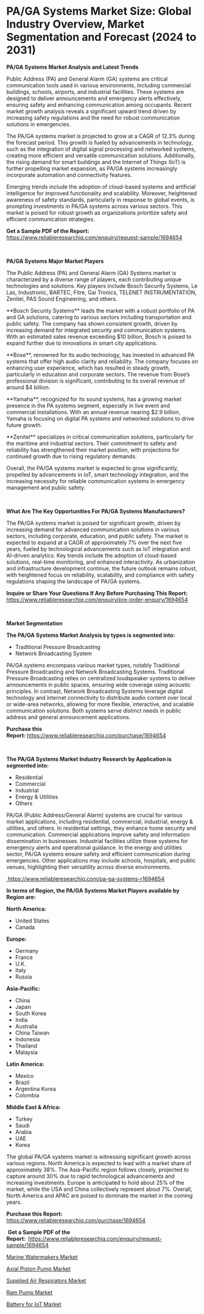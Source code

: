 <p><h1>PA/GA Systems Market Size: Global Industry Overview, Market Segmentation and Forecast (2024 to 2031)</h1></p><p><strong>PA/GA Systems Market Analysis and Latest Trends</strong></p>
<p><p>Public Address (PA) and General Alarm (GA) systems are critical communication tools used in various environments, including commercial buildings, schools, airports, and industrial facilities. These systems are designed to deliver announcements and emergency alerts effectively, ensuring safety and enhancing communication among occupants. Recent market growth analysis reveals a significant upward trend driven by increasing safety regulations and the need for robust communication solutions in emergencies.</p><p>The PA/GA systems market is projected to grow at a CAGR of 12.3% during the forecast period. This growth is fueled by advancements in technology, such as the integration of digital signal processing and networked systems, creating more efficient and versatile communication solutions. Additionally, the rising demand for smart buildings and the Internet of Things (IoT) is further propelling market expansion, as PA/GA systems increasingly incorporate automation and connectivity features.</p><p>Emerging trends include the adoption of cloud-based systems and artificial intelligence for improved functionality and scalability. Moreover, heightened awareness of safety standards, particularly in response to global events, is prompting investments in PA/GA systems across various sectors. This market is poised for robust growth as organizations prioritize safety and efficient communication strategies.</p></p>
<p><strong>Get a Sample PDF of the Report:&nbsp;</strong> <a href="https://www.reliableresearchiq.com/enquiry/request-sample/1694654?utm_campaign=1260&utm_medium=2&utm_source=Github&utm_content=ia&utm_term=06102024&utm_id=paga-systems">https://www.reliableresearchiq.com/enquiry/request-sample/1694654</a></p>
<p>&nbsp;</p>
<p><strong>PA/GA Systems Major Market Players</strong></p>
<p><p>The Public Address (PA) and General Alarm (GA) Systems market is characterized by a diverse range of players, each contributing unique technologies and solutions. Key players include Bosch Security Systems, Le Las, Industronic, BARTEC, Fitre, Gai Tronics, TELENET INSTRUMENTATION, Zenitel, PAS Sound Engineering, and others. </p><p>**Bosch Security Systems** leads the market with a robust portfolio of PA and GA solutions, catering to various sectors including transportation and public safety. The company has shown consistent growth, driven by increasing demand for integrated security and communication systems. With an estimated sales revenue exceeding $10 billion, Bosch is poised to expand further due to innovations in smart city applications.</p><p>**Bose**, renowned for its audio technology, has invested in advanced PA systems that offer high audio clarity and reliability. The company focuses on enhancing user experience, which has resulted in steady growth, particularly in education and corporate sectors. The revenue from Bose’s professional division is significant, contributing to its overall revenue of around $4 billion.</p><p>**Yamaha**, recognized for its sound systems, has a growing market presence in the PA systems segment, especially in live event and commercial installations. With an annual revenue nearing $2.9 billion, Yamaha is focusing on digital PA systems and networked solutions to drive future growth.</p><p>**Zenitel** specializes in critical communication solutions, particularly for the maritime and industrial sectors. Their commitment to safety and reliability has strengthened their market position, with projections for continued growth due to rising regulatory demands.</p><p>Overall, the PA/GA systems market is expected to grow significantly, propelled by advancements in IoT, smart technology integration, and the increasing necessity for reliable communication systems in emergency management and public safety.</p></p>
<p>&nbsp;</p>
<p><strong>What Are The Key Opportunities For PA/GA Systems Manufacturers?</strong></p>
<p><p>The PA/GA systems market is poised for significant growth, driven by increasing demand for advanced communication solutions in various sectors, including corporate, education, and public safety. The market is expected to expand at a CAGR of approximately 7% over the next five years, fueled by technological advancements such as IoT integration and AI-driven analytics. Key trends include the adoption of cloud-based solutions, real-time monitoring, and enhanced interactivity. As urbanization and infrastructure development continue, the future outlook remains robust, with heightened focus on reliability, scalability, and compliance with safety regulations shaping the landscape of PA/GA systems.</p></p>
<p><strong>Inquire or Share Your Questions If Any Before Purchasing This Report:</strong> <a href="https://www.reliableresearchiq.com/enquiry/pre-order-enquiry/1694654?utm_campaign=1260&utm_medium=2&utm_source=Github&utm_content=ia&utm_term=06102024&utm_id=paga-systems">https://www.reliableresearchiq.com/enquiry/pre-order-enquiry/1694654</a></p>
<p>&nbsp;</p>
<p><strong>Market Segmentation</strong></p>
<p><strong>The PA/GA Systems Market Analysis by types is segmented into:</strong></p>
<p><ul><li>Traditional Pressure Broadcasting</li><li>Network Broadcasting System</li></ul></p>
<p><p>PA/GA systems encompass various market types, notably Traditional Pressure Broadcasting and Network Broadcasting Systems. Traditional Pressure Broadcasting relies on centralized loudspeaker systems to deliver announcements in public spaces, ensuring wide coverage using acoustic principles. In contrast, Network Broadcasting Systems leverage digital technology and internet connectivity to distribute audio content over local or wide-area networks, allowing for more flexible, interactive, and scalable communication solutions. Both systems serve distinct needs in public address and general announcement applications.</p></p>
<p><strong>Purchase this Report:&nbsp;</strong><a href="https://www.reliableresearchiq.com/purchase/1694654?utm_campaign=1260&utm_medium=2&utm_source=Github&utm_content=ia&utm_term=06102024&utm_id=paga-systems">https://www.reliableresearchiq.com/purchase/1694654</a></p>
<p>&nbsp;</p>
<p><strong>The PA/GA Systems Market Industry Research by Application is segmented into:</strong></p>
<p><ul><li>Residential</li><li>Commercial</li><li>Industrial</li><li>Energy & Utilities</li><li>Others</li></ul></p>
<p><p>PA/GA (Public Address/General Alarm) systems are crucial for various market applications, including residential, commercial, industrial, energy & utilities, and others. In residential settings, they enhance home security and communication. Commercial applications improve safety and information dissemination in businesses. Industrial facilities utilize these systems for emergency alerts and operational guidance. In the energy and utilities sector, PA/GA systems ensure safety and efficient communication during emergencies. Other applications may include schools, hospitals, and public venues, highlighting their versatility across diverse environments.</p></p>
<p><a href="https://www.reliableresearchiq.com/pa-ga-systems-r1694654?utm_campaign=1260&utm_medium=2&utm_source=Github&utm_content=ia&utm_term=06102024&utm_id=paga-systems">&nbsp;https://www.reliableresearchiq.com/pa-ga-systems-r1694654</a></p>
<p><strong>In terms of Region, the PA/GA Systems Market Players available by Region are:</strong></p>
<p>
    <p> <strong> North America: </strong>
        <ul>
            <li>United States</li>
            <li>Canada</li>
        </ul>
        </p> 
    <p> <strong> Europe: </strong>
        <ul>
            <li>Germany</li>
            <li>France</li>
            <li>U.K.</li>
            <li>Italy</li>
            <li>Russia</li>
        </ul>
        </p> 
    <p> <strong> Asia-Pacific: </strong>
        <ul>
            <li>China</li>
            <li>Japan</li>
            <li>South Korea</li>
            <li>India</li>
            <li>Australia</li>
            <li>China Taiwan</li>
            <li>Indonesia</li>
            <li>Thailand</li>
            <li>Malaysia</li>
        </ul>
        </p> 
    <p> <strong> Latin America: </strong>
        <ul>
            <li>Mexico</li>
            <li>Brazil</li>
            <li>Argentina Korea</li>
            <li>Colombia</li>
        </ul>
        </p> 
    <p> <strong> Middle East & Africa: </strong>
        <ul>
            <li>Turkey</li>
            <li>Saudi</li>
            <li>Arabia</li>
            <li>UAE</li>
            <li>Korea</li>
        </ul>
    </p>
    </p>
<p><p>The global PA/GA systems market is witnessing significant growth across various regions. North America is expected to lead with a market share of approximately 38%. The Asia-Pacific region follows closely, projected to capture around 30% due to rapid technological advancements and increasing investments. Europe is anticipated to hold about 25% of the market, while the USA and China collectively represent about 7%. Overall, North America and APAC are poised to dominate the market in the coming years.</p></p>
<p><strong>Purchase this Report: </strong><a href="https://www.reliableresearchiq.com/purchase/1694654?utm_campaign=1260&utm_medium=2&utm_source=Github&utm_content=ia&utm_term=06102024&utm_id=paga-systems">https://www.reliableresearchiq.com/purchase/1694654</a></p>
<p>&nbsp;<strong>Get a Sample PDF of the Report:&nbsp;&nbsp;</strong><a href="https://www.reliableresearchiq.com/enquiry/request-sample/1694654?utm_campaign=1260&utm_medium=2&utm_source=Github&utm_content=ia&utm_term=06102024&utm_id=paga-systems">https://www.reliableresearchiq.com/enquiry/request-sample/1694654</a></p>
<p><strong></strong></p>
<p><p><a href="https://issuu.com/reportprime-2/docs/marine-watermakers-market-size-2030_cdc059ba1010a8?utm_campaign=1260&utm_medium=2&utm_source=Github&utm_content=ia&utm_term=06102024&utm_id=paga-systems">Marine Watermakers Market</a></p><p><a href="https://github.com/kaufmannDavid16/Market-Research-Report-List-1/blob/main/axial-piston-pump-market.md?utm_campaign=1260&utm_medium=2&utm_source=Github&utm_content=ia&utm_term=06102024&utm_id=paga-systems">Axial Piston Pump Market</a></p><p><a href="https://www.linkedin.com/pulse/supplied-air-respirators-market-overview-forecast-2024-gc5uc?utm_campaign=1260&utm_medium=2&utm_source=Github&utm_content=ia&utm_term=06102024&utm_id=paga-systems">Supplied Air Respirators Market</a></p><p><a href="https://github.com/Alanbrewer218/Market-Research-Report-List-1/blob/main/ram-pump-market.md?utm_campaign=1260&utm_medium=2&utm_source=Github&utm_content=ia&utm_term=06102024&utm_id=paga-systems">Ram Pump Market</a></p><p><a href="https://issuu.com/reportprime-2/docs/battery-for-iot-market-size-2030.pp_1ddc4bb4a8578b?utm_campaign=1260&utm_medium=2&utm_source=Github&utm_content=ia&utm_term=06102024&utm_id=paga-systems">Battery for IoT Market</a></p></p>